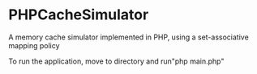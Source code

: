 # PHPCacheSimulator
A memory cache simulator implemented in PHP, using a set-associative mapping policy

To run the application, move to directory and run"php main.php"
